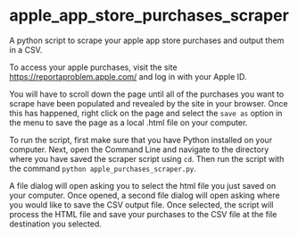 # apple_app_store_purchases_scraper
A python script to scrape your apple app store purchases and output them in a CSV.

To access your apple purchases, visit the site https://reportaproblem.apple.com/ and log in with your Apple ID.

You will have to scroll down the page until all of the purchases you want to scrape have been populated and revealed by the site in your browser.  Once this has happened, right click on the page and select the `save as` option in the menu to save the page as a local .html file on your computer.

To run the script, first make sure that you have Python installed on your computer.  Next, open the Command Line and navigate to the directory where you have saved the scraper script using `cd`.  Then run the script with the command `python apple_purchases_scraper.py`.

A file dialog will open asking you to select the html file you just saved on your computer.  Once opened, a second file dialog will open asking where you would like to save the CSV output file.  Once selected, the script will process the HTML file and save your purchases to the CSV file at the file destination you selected.
